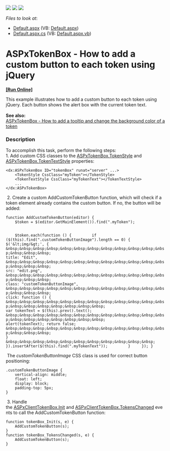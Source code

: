 <!-- default badges list -->
![](https://img.shields.io/endpoint?url=https://codecentral.devexpress.com/api/v1/VersionRange/128531099/16.2.5%2B)
[![](https://img.shields.io/badge/Open_in_DevExpress_Support_Center-FF7200?style=flat-square&logo=DevExpress&logoColor=white)](https://supportcenter.devexpress.com/ticket/details/T496885)
[![](https://img.shields.io/badge/📖_How_to_use_DevExpress_Examples-e9f6fc?style=flat-square)](https://docs.devexpress.com/GeneralInformation/403183)
<!-- default badges end -->
<!-- default file list -->
*Files to look at*:

* [Default.aspx](./CS/Default.aspx) (VB: [Default.aspx](./VB/Default.aspx))
* [Default.aspx.cs](./CS/Default.aspx.cs) (VB: [Default.aspx.vb](./VB/Default.aspx.vb))
<!-- default file list end -->
# ASPxTokenBox - How to add a custom button to each token using jQuery
<!-- run online -->
**[[Run Online]](https://codecentral.devexpress.com/t496885/)**
<!-- run online end -->


This example illustrates how to add a custom button to each token using jQuery. Each button shows the alert box with the current token text.<br><br><strong>See also:</strong><br><a href="https://www.devexpress.com/Support/Center/p/T490726">ASPxTokenBox - How to add a tooltip and change the background color of a token</a>


<h3>Description</h3>

<p>To accomplish this task, perform the following steps:<br>1. Add custom CSS classes to the&nbsp;<a href="https://documentation.devexpress.com/#AspNet/DevExpressWebASPxTokenBox_TokenStyletopic">ASPxTokenBox.TokenStyle</a>&nbsp;and <a href="https://documentation.devexpress.com/#AspNet/DevExpressWebASPxTokenBox_TokenTextStyletopic">ASPxTokenBox.TokenTextStyle</a>&nbsp;properties:</p>
<code lang="aspx">&lt;dx:ASPxTokenBox ID="tokenBox" runat="server" ...&gt;
    &lt;TokenStyle CssClass="myToken"&gt;&lt;/TokenStyle&gt;
    &lt;TokenTextStyle CssClass="myTokenText"&gt;&lt;/TokenTextStyle&gt;
    ...
&lt;/dx:ASPxTokenBox&gt;
</code>
<p>&nbsp;2. Create a custom&nbsp;AddCustomTokenButton function, which will&nbsp;check if a token element already contains the custom button. If no, the button will be added:</p>
<code lang="js">function AddCustomTokenButton(editor) {
&nbsp;&nbsp;&nbsp; $token = $(editor.GetMainElement()).find(".myToken");

&nbsp;&nbsp;&nbsp; $token.each(function () {
&nbsp;&nbsp;&nbsp;&nbsp;&nbsp;&nbsp;&nbsp; if ($(this).find(".customTokenButtonImage").length == 0) {
&nbsp;&nbsp;&nbsp;&nbsp;&nbsp;&nbsp;&nbsp;&nbsp;&nbsp;&nbsp;&nbsp; $('&lt;img/&gt;', {
&nbsp;&nbsp;&nbsp;&nbsp;&nbsp;&nbsp;&nbsp;&nbsp;&nbsp;&nbsp;&nbsp;&nbsp;&nbsp;&nbsp;&nbsp; title: "Edit",
&nbsp;&nbsp;&nbsp;&nbsp;&nbsp;&nbsp;&nbsp;&nbsp;&nbsp;&nbsp;&nbsp;&nbsp;&nbsp;&nbsp;&nbsp; src: "edit.png",
&nbsp;&nbsp;&nbsp;&nbsp;&nbsp;&nbsp;&nbsp;&nbsp;&nbsp;&nbsp;&nbsp;&nbsp;&nbsp;&nbsp;&nbsp; class: "customTokenButtonImage",
&nbsp;&nbsp;&nbsp;&nbsp;&nbsp;&nbsp;&nbsp;&nbsp;&nbsp;&nbsp;&nbsp;&nbsp;&nbsp;&nbsp;&nbsp; click: function () {
&nbsp;&nbsp;&nbsp;&nbsp;&nbsp;&nbsp;&nbsp;&nbsp;&nbsp;&nbsp;&nbsp;&nbsp;&nbsp;&nbsp;&nbsp;&nbsp;&nbsp;&nbsp;&nbsp; var tokenText = $(this).prev().text();
&nbsp;&nbsp;&nbsp;&nbsp;&nbsp;&nbsp;&nbsp;&nbsp;&nbsp;&nbsp;&nbsp;&nbsp;&nbsp;&nbsp;&nbsp;&nbsp;&nbsp;&nbsp;&nbsp; alert(tokenText); return false;
&nbsp;&nbsp;&nbsp;&nbsp;&nbsp;&nbsp;&nbsp;&nbsp;&nbsp;&nbsp;&nbsp;&nbsp;&nbsp;&nbsp;&nbsp; }
&nbsp;&nbsp;&nbsp;&nbsp;&nbsp;&nbsp;&nbsp;&nbsp;&nbsp;&nbsp;&nbsp; }).insertAfter($(this).find(".myTokenText"));
&nbsp;&nbsp;&nbsp;&nbsp;&nbsp;&nbsp;&nbsp; }
&nbsp;&nbsp;&nbsp; });
}
</code>
<p>&nbsp;The&nbsp;<em>customTokenButtonImage</em>&nbsp;CSS class is used for correct button positioning:</p>
<code lang="css">.customTokenButtonImage {
    vertical-align: middle;
    float: left;
    display: block;
    padding-top: 5px;
}
</code>
<p>&nbsp;3. Handle the&nbsp;<a href="https://documentation.devexpress.com/#AspNet/DevExpressWebScriptsASPxClientControlBase_Inittopic">ASPxClientTokenBox.Init</a>&nbsp;and&nbsp;<a href="https://documentation.devexpress.com/#AspNet/DevExpressWebScriptsASPxClientTokenBox_TokensChangedtopic">ASPxClientTokenBox.TokensChanged</a>&nbsp;events to call the&nbsp;AddCustomTokenButton function:</p>
<code lang="js">function tokenBox_Init(s, e) {
    AddCustomTokenButton(s);
}
function tokenBox_TokensChanged(s, e) {
    AddCustomTokenButton(s);
}</code>

<br/>


